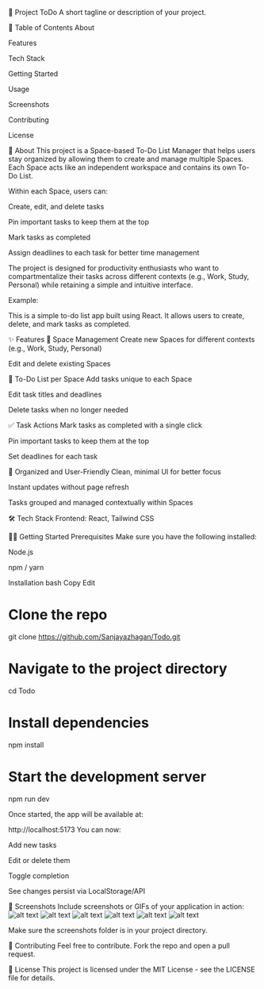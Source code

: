🚀 Project ToDo
A short tagline or description of your project.

📑 Table of Contents
About

Features

Tech Stack

Getting Started

Usage

Screenshots

Contributing

License

📖 About
This project is a Space-based To-Do List Manager that helps users stay organized by allowing them to create and manage multiple Spaces. Each Space acts like an independent workspace and contains its own To-Do List.

Within each Space, users can:

Create, edit, and delete tasks

Pin important tasks to keep them at the top

Mark tasks as completed

Assign deadlines to each task for better time management

The project is designed for productivity enthusiasts who want to compartmentalize their tasks across different contexts (e.g., Work, Study, Personal) while retaining a simple and intuitive interface.

Example:

This is a simple to-do list app built using React. It allows users to create, delete, and mark tasks as completed.

✨ Features
🔹 Space Management
Create new Spaces for different contexts (e.g., Work, Study, Personal)

Edit and delete existing Spaces

📝 To-Do List per Space
Add tasks unique to each Space

Edit task titles and deadlines

Delete tasks when no longer needed

✅ Task Actions
Mark tasks as completed with a single click

Pin important tasks to keep them at the top

Set deadlines for each task

🧠 Organized and User-Friendly
Clean, minimal UI for better focus

Instant updates without page refresh

Tasks grouped and managed contextually within Spaces


🛠 Tech Stack
Frontend: React, Tailwind CSS

🧑‍💻 Getting Started
Prerequisites
Make sure you have the following installed:

Node.js

npm / yarn

Installation
bash
Copy
Edit
# Clone the repo
git clone https://github.com/Sanjayazhagan/Todo.git

# Navigate to the project directory
cd Todo

# Install dependencies
npm install

# Start the development server
npm run dev

Once started, the app will be available at:

http://localhost:5173
You can now:

Add new tasks

Edit or delete them

Toggle completion

See changes persist via LocalStorage/API

📸 Screenshots
Include screenshots or GIFs of your application in action:
![alt text](image.png)
![alt text](image-1.png)
![alt text](image-2.png)
![alt text](image-3.png)
![alt text](image-4.png)
![alt text](image-5.png)

Make sure the screenshots folder is in your project directory.

🤝 Contributing
Feel free to contribute. Fork the repo and open a pull request.

🪪 License
This project is licensed under the MIT License - see the LICENSE file for details.